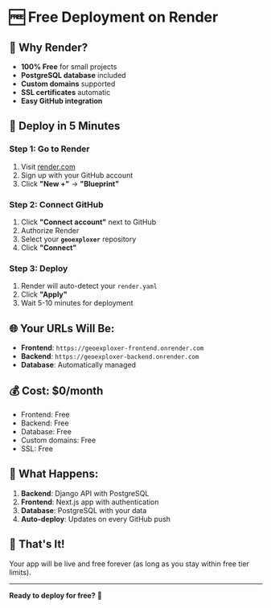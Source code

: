 # 🆓 Free Deployment on Render

## 🎯 **Why Render?**
- **100% Free** for small projects
- **PostgreSQL database** included
- **Custom domains** supported
- **SSL certificates** automatic
- **Easy GitHub integration**

## 🚀 **Deploy in 5 Minutes**

### **Step 1: Go to Render**
1. Visit [render.com](https://render.com)
2. Sign up with your GitHub account
3. Click **"New +"** → **"Blueprint"**

### **Step 2: Connect GitHub**
1. Click **"Connect account"** next to GitHub
2. Authorize Render
3. Select your **`geoexploxer`** repository
4. Click **"Connect"**

### **Step 3: Deploy**
1. Render will auto-detect your `render.yaml`
2. Click **"Apply"**
3. Wait 5-10 minutes for deployment

## 🌐 **Your URLs Will Be:**
- **Frontend**: `https://geoexploxer-frontend.onrender.com`
- **Backend**: `https://geoexploxer-backend.onrender.com`
- **Database**: Automatically managed

## 💰 **Cost: $0/month**
- Frontend: Free
- Backend: Free  
- Database: Free
- Custom domains: Free
- SSL: Free

## 🔧 **What Happens:**
1. **Backend**: Django API with PostgreSQL
2. **Frontend**: Next.js app with authentication
3. **Database**: PostgreSQL with your data
4. **Auto-deploy**: Updates on every GitHub push

## 🎉 **That's It!**
Your app will be live and free forever (as long as you stay within free tier limits).

---
**Ready to deploy for free?** 🚀

